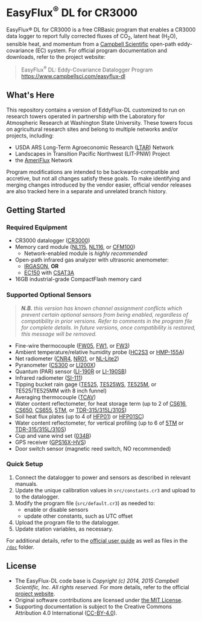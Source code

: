 # EasyFlux<sup>&reg;</sup> DL for CR3000

EasyFlux® DL for CR3000 is a free CRBasic program that enables a CR3000
data logger to report fully corrected fluxes of CO<sub>2</sub>, latent heat
(H<sub>2</sub>O), sensible heat, and momentum from a [Campbell Scientific](https://www.campbellsci.com/)
open-path eddy-covariance (EC) system. For official program documentation and 
downloads, refer to the project website: 

> EasyFlux<sup>&reg;</sup> DL: Eddy-Covariance Datalogger Program  
> <https://www.campbellsci.com/easyflux-dl>

## What's Here

This repository contains a version of EddyFlux-DL customized to run on research
towers operated in partnership with the Laboratory for Atmospheric Research at
Washington State University. These towers focus on agricultural research sites
and belong to multiple networks and/or projects, including: 

* USDA ARS Long-Term Agroeconomic Research ([LTAR](https://ltarnetwork.org)) Network
* Landscapes in Transition Pacific Northwest (LIT-PNW) Project
* the [AmeriFlux](https://ameriflux.lbl.gov/) Network

Program modifications are intended to be backwards-compatible and accretive,
but not all changes satisfy these goals. To make identifying and merging changes 
introduced by the vendor easier, official vendor releases are also tracked here
in a separate and unrelated branch history. 


## Getting Started

### Required Equipment ###

* CR3000 datalogger ([CR3000](https://www.campbellsci.com/cr3000))
* Memory card module ([NL115](https://www.campbellsci.com/nl115), [NL116](https://www.campbellsci.com/nl116),
  or [CFM100](https://www.campbellsci.com/cfm100))
    * Network-enabled module is *highly recommended*
* Open-path infrared gas analyzer with ultrasonic anemometer:
    * [IRGASON](https://www.campbellsci.com/irgason), **OR**
    * [EC150](https://www.campbellsci.com/ec150) with [CSAT3A](https://www.campbellsci.com/csat3a)
* 16GB industrial-grade CompactFlash memory card

### Supported Optional Sensors

> ***N.B.*** *this version has known channel assignment conflicts which prevent
> certain optional sensors from being enabled, regardless of compatibility in
> prior versions. Refer to comments in the program file for complete details. In
> future versions, once compatibility is restored, this message will be removed.*

* Fine-wire thermocouple ([FW05](https://www.campbellsci.com/fw05),
  [FW1](https://www.campbellsci.com/fw1), or [FW3](https://www.campbellsci.com/fw3))
* Ambient temperature/relative humidity probe ([HC2S3](https://www.campbellsci.com/hc2s3)
  or [HMP-155A](https://www.campbellsci.com/hmp155a))
* Net radiometer ([CNR4](https://www.campbellsci.com/cnr4), [NR01](https://www.campbellsci.com/nr01),
  or [NL-Lite2](https://www.campbellsci.com/nr-lite2))
* Pyranometer ([CS300](https://www.campbellsci.com/cs300-pyranometer) or
  [LI200X](https://www.campbellsci.com/li200x-l))
* Quantum (PAR) sensor ([LI-190R](https://www.campbellsci.com/li190r-l) or
  [LI-190SB](https://www.campbellsci.com/li190sb-l))
* Infrared radiometer ([SI-111](https://www.campbellsci.com/si-111))
* Tipping bucket rain gage ([TE525](https://www.campbellsci.com/te525-l),
  [TE525WS](https://www.campbellsci.com/te525ws-l), [TE525M](https://www.campbellsci.com/te525mm-l),
  or TE525/TE525MM with 8 inch funnel)
* Averaging thermocouple ([TCAV](https://www.campbellsci.com/tcav-l))
* Water content reflectometer, for heat storage term (up to 2 of
  [CS616](https://www.campbellsci.com/cs616-reflectometer),
  [CS650](https://www.campbellsci.com/cs650),
  [CS655](https://www.campbellsci.com/cs655),
  [5TM](https://www.metergroup.com/environment/articles/meter-legacy-soil-moisture-sensors/#5tm),
  or [TDR-315/315L/310S](http://www.acclima.com))
* Soil heat flux plates (up to 4 of [HFP01](https://www.campbellsci.com/hfp01))
  or [HFP01SC](https://www.campbellsci.com/hfp01sc-l))
* Water content reflectometer, for vertical profiling (up to 6 of
  [5TM](https://www.metergroup.com/environment/articles/meter-legacy-soil-moisture-sensors/#5tm)
  or [TDR-315/315L/310S](http://www.acclima.com))
* Cup and vane wind set ([034B](https://www.campbellsci.com/034b))
* GPS receiver ([GPS16X-HVS](https://www.campbellsci.com/gps16x-hvs))
* Door switch sensor (magnetic reed switch, NO recommended)

### Quick Setup

1. Connect the datalogger to power and sensors as described in relevant manuals.
3. Update the unique calibration values in `src/constants.cr3` and upload to
   to the datalogger.
2. Modify the program file (`src/default.cr3`) as needed to:
    * enable or disable sensors 
    * update other constants, such as UTC offset
3. Upload the program file to the datalogger.
4. Update station variables, as necessary.

For additional details, refer to the [official user guide](https://www.campbellsci.com/easyflux-dl#documents_)
as well as files in the [`/doc`](/doc) folder.

## License

* The EasyFlux-DL code base is *Copyright (c) 2014, 2015 Campbell Scientific,
  Inc. All rights reserved.* For more details, refer to the official
  [project website](https://www.campbellsci.com/easyflux-dl).
* Original software contributions are licensed under 
  [the MIT License](https://opensource.org/licenses/MIT).
* Supporting documentation is subject to the Creative Commons Attribution 4.0
  International ([CC-BY-4.0](https://creativecommons.org/licenses/by/4.0/)).
